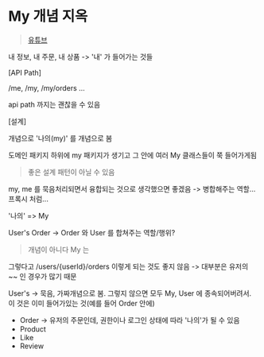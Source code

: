 # My 개념 지옥

> [유튜브](https://www.youtube.com/watch?v=-3Wp_KGdnk8&t=258s)

내 정보, 내 주문, 내 상품 -> '내' 가 들어가는 것들

\[API Path]

/me, /my, /my/orders ...

api path 까지는 괜찮을 수 있음

\[설계]

개념으로 '나의(my)' 를 개념으로 봄

도메인 패키지 하위에 my 패키지가 생기고 그 안에 여러 My 클래스들이 쭉 들어가게됨

> 좋은 설계 패턴이 아닐 수 있음

my, me 를 묵음처리되면서 융합되는 것으로 생각했으면 좋겠음 -> 병합해주는 역할... 프록시 처럼...

'나의' => My

User's Order -> Order 와 User 를 합쳐주는 역할/행위?

> 개념이 아니다 My 는

그렇다고 /users/{userId}/orders 이렇게 되는 것도 좋지 않음 -> 대부분은 유저의 \~~ 인 경우가 많기 때문

User's -> 묵음, 가짜개념으로 봄. 그렇지 않으면 모두 My, User 에 종속되어버려서. 이 것은 이미 들어가있는 것(예를 들어 Order 안에)

- Order -> 유저의 주문인데, 권한이나 로그인 상태에 따라 '나의'가 될 수 있음
- Product
- Like
- Review
